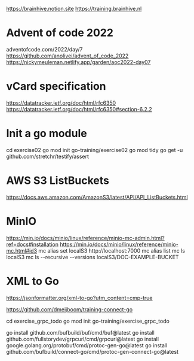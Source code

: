 https://brainhive.notion.site
https://training.brainhive.nl

# Advent of code 2022
adventofcode.com/2022/day/7
https://github.com/anolivei/advent_of_code_2022
https://nickymeuleman.netlify.app/garden/aoc2022-day07

# vCard specification
https://datatracker.ietf.org/doc/html/rfc6350
https://datatracker.ietf.org/doc/html/rfc6350#section-6.2.2

# Init a go module
cd exercise02
go mod init go-training/exercise02
go mod tidy
go get -u github.com/stretchr/testify/assert


# AWS S3 ListBuckets
https://docs.aws.amazon.com/AmazonS3/latest/API/API_ListBuckets.html


# MinIO
https://min.io/docs/minio/linux/reference/minio-mc-admin.html?ref=docs#installation
https://min.io/docs/minio/linux/reference/minio-mc.html#id3
mc alias set localS3 http://localhost:7000
mc alias list
mc ls localS3
mc ls --recursive --versions localS3/DOC-EXAMPLE-BUCKET

# XML to Go
https://jsonformatter.org/xml-to-go?utm_content=cmp-true


https://github.com/dmeijboom/training-connect-go


cd exercise_grpc_todo
go mod init go-training/exercise_grpc_todo

go install github.com/bufbuild/buf/cmd/buf@latest
go install github.com/fullstorydev/grpcurl/cmd/grpcurl@latest
go install google.golang.org/protobuf/cmd/protoc-gen-go@latest
go install github.com/bufbuild/connect-go/cmd/protoc-gen-connect-go@latest
